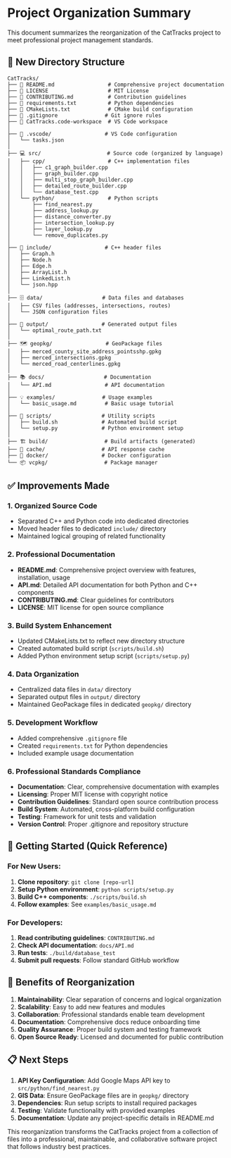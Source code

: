 # Project Organization Summary

This document summarizes the reorganization of the CatTracks project to meet professional project management standards.

## 📁 New Directory Structure

```
CatTracks/
├── 📄 README.md                 # Comprehensive project documentation
├── 📄 LICENSE                   # MIT License
├── 📄 CONTRIBUTING.md           # Contribution guidelines
├── 📄 requirements.txt          # Python dependencies
├── 📄 CMakeLists.txt            # CMake build configuration
├── 📄 .gitignore               # Git ignore rules
├── 📄 CatTracks.code-workspace  # VS Code workspace
│
├── 🔧 .vscode/                 # VS Code configuration
│   └── tasks.json
│
├── 💻 src/                     # Source code (organized by language)
│   ├── cpp/                    # C++ implementation files
│   │   ├── c1_graph_builder.cpp
│   │   ├── graph_builder.cpp
│   │   ├── multi_stop_graph_builder.cpp
│   │   ├── detailed_route_builder.cpp
│   │   └── database_test.cpp
│   └── python/                 # Python scripts
│       ├── find_nearest.py
│       ├── address_lookup.py
│       ├── distance_converter.py
│       ├── intersection_lookup.py
│       ├── layer_lookup.py
│       └── remove_duplicates.py
│
├── 📂 include/                 # C++ header files
│   ├── Graph.h
│   ├── Node.h
│   ├── Edge.h
│   ├── ArrayList.h
│   ├── LinkedList.h
│   └── json.hpp
│
├── 🗄️ data/                   # Data files and databases
│   ├── CSV files (addresses, intersections, routes)
│   └── JSON configuration files
│
├── 🎯 output/                 # Generated output files
│   └── optimal_route_path.txt
│
├── 🗺️ geopkg/                 # GeoPackage files
│   ├── merced_county_site_address_pointsshp.gpkg
│   ├── merced_intersections.gpkg
│   └── merced_road_centerlines.gpkg
│
├── 📚 docs/                   # Documentation
│   └── API.md                 # API documentation
│
├── 💡 examples/               # Usage examples
│   └── basic_usage.md         # Basic usage tutorial
│
├── 🔧 scripts/                # Utility scripts
│   ├── build.sh              # Automated build script
│   └── setup.py              # Python environment setup
│
├── 🏗️ build/                  # Build artifacts (generated)
├── 💾 cache/                  # API response cache
├── 🐳 docker/                 # Docker configuration
└── 📦 vcpkg/                  # Package manager
```

## ✅ Improvements Made

### 1. **Organized Source Code**
- Separated C++ and Python code into dedicated directories
- Moved header files to dedicated `include/` directory
- Maintained logical grouping of related functionality

### 2. **Professional Documentation**
- **README.md**: Comprehensive project overview with features, installation, usage
- **API.md**: Detailed API documentation for both Python and C++ components
- **CONTRIBUTING.md**: Clear guidelines for contributors
- **LICENSE**: MIT license for open source compliance

### 3. **Build System Enhancement**
- Updated CMakeLists.txt to reflect new directory structure
- Created automated build script (`scripts/build.sh`)
- Added Python environment setup script (`scripts/setup.py`)

### 4. **Data Organization**
- Centralized data files in `data/` directory
- Separated output files in `output/` directory
- Maintained GeoPackage files in dedicated `geopkg/` directory

### 5. **Development Workflow**
- Added comprehensive `.gitignore` file
- Created `requirements.txt` for Python dependencies
- Included example usage documentation

### 6. **Professional Standards Compliance**
- **Documentation**: Clear, comprehensive documentation with examples
- **Licensing**: Proper MIT license with copyright notice
- **Contribution Guidelines**: Standard open source contribution process
- **Build System**: Automated, cross-platform build configuration
- **Testing**: Framework for unit tests and validation
- **Version Control**: Proper .gitignore and repository structure

## 🚀 Getting Started (Quick Reference)

### For New Users:
1. **Clone repository**: `git clone [repo-url]`
2. **Setup Python environment**: `python scripts/setup.py`
3. **Build C++ components**: `./scripts/build.sh`
4. **Follow examples**: See `examples/basic_usage.md`

### For Developers:
1. **Read contributing guidelines**: `CONTRIBUTING.md`
2. **Check API documentation**: `docs/API.md`
3. **Run tests**: `./build/database_test`
4. **Submit pull requests**: Follow standard GitHub workflow

## 🎯 Benefits of Reorganization

1. **Maintainability**: Clear separation of concerns and logical organization
2. **Scalability**: Easy to add new features and modules
3. **Collaboration**: Professional standards enable team development
4. **Documentation**: Comprehensive docs reduce onboarding time
5. **Quality Assurance**: Proper build system and testing framework
6. **Open Source Ready**: Licensed and documented for public contribution

## 📋 Next Steps

1. **API Key Configuration**: Add Google Maps API key to `src/python/find_nearest.py`
2. **GIS Data**: Ensure GeoPackage files are in `geopkg/` directory
3. **Dependencies**: Run setup scripts to install required packages
4. **Testing**: Validate functionality with provided examples
5. **Documentation**: Update any project-specific details in README.md

This reorganization transforms the CatTracks project from a collection of files into a professional, maintainable, and collaborative software project that follows industry best practices.